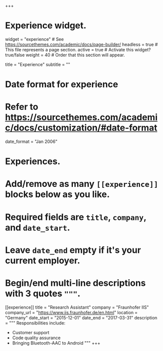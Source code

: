+++
# Experience widget.
widget = "experience"  # See https://sourcethemes.com/academic/docs/page-builder/
headless = true  # This file represents a page section.
active = true  # Activate this widget? true/false
weight = 40  # Order that this section will appear.

title = "Experience"
subtitle = ""

# Date format for experience
#   Refer to https://sourcethemes.com/academic/docs/customization/#date-format
date_format = "Jan 2006"

# Experiences.
#   Add/remove as many `[[experience]]` blocks below as you like.
#   Required fields are `title`, `company`, and `date_start`.
#   Leave `date_end` empty if it's your current employer.
#   Begin/end multi-line descriptions with 3 quotes `"""`.
[[experience]]
  title = "Research Assistant"
  company = "Fraunhofer IIS"
  company_url = "https://www.iis.fraunhofer.de/en.html"
  location = "Germany"
  date_start = "2015-12-01"
  date_end = "2017-03-31"
  description = """
  Responsibilities include:

  * Customer support
  * Code quality assurance
  * Bringing Bluetooth-AAC to Android
  """
+++
